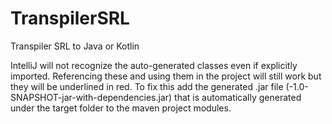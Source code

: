 # TranspilerSRL
Transpiler SRL to Java or Kotlin


IntelliJ will not recognize the auto-generated classes even if explicitly imported. Referencing these and using them in the project will
still work but they will be underlined in red. To fix this add the generated .jar file (<project-name>-1.0-SNAPSHOT-jar-with-dependencies.jar)
that is automatically generated under the target folder to the maven project modules. 
